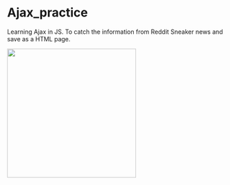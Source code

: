 # Ajax_practice

Learning Ajax in JS.
To catch the information from Reddit Sneaker news and save as a HTML page.

<image src="1.png" width="300" hight="200">
